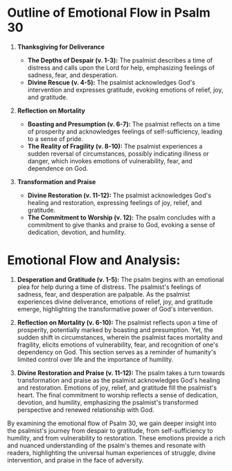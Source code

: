 # Outline of Emotional Flow in Psalm 30

1. **Thanksgiving for Deliverance** 
   - **The Depths of Despair (v. 1-3):** The psalmist describes a time of distress and calls upon the Lord for help, emphasizing feelings of sadness, fear, and desperation. 
   - **Divine Rescue (v. 4-5):** The psalmist acknowledges God's intervention and expresses gratitude, evoking emotions of relief, joy, and gratitude.

2. **Reflection on Mortality**
   - **Boasting and Presumption (v. 6-7):** The psalmist reflects on a time of prosperity and acknowledges feelings of self-sufficiency, leading to a sense of pride. 
   - **The Reality of Fragility (v. 8-10):** The psalmist experiences a sudden reversal of circumstances, possibly indicating illness or danger, which invokes emotions of vulnerability, fear, and dependence on God.

3. **Transformation and Praise**
   - **Divine Restoration (v. 11-12):** The psalmist acknowledges God's healing and restoration, expressing feelings of joy, relief, and gratitude.
   - **The Commitment to Worship (v. 12):** The psalm concludes with a commitment to give thanks and praise to God, evoking a sense of dedication, devotion, and humility.

# Emotional Flow and Analysis:

1. **Desperation and Gratitude (v. 1-5):** The psalm begins with an emotional plea for help during a time of distress. The psalmist's feelings of sadness, fear, and desperation are palpable. As the psalmist experiences divine deliverance, emotions of relief, joy, and gratitude emerge, highlighting the transformative power of God's intervention.

2. **Reflection on Mortality (v. 6-10):** The psalmist reflects upon a time of prosperity, potentially marked by boasting and presumption. Yet, the sudden shift in circumstances, wherein the psalmist faces mortality and fragility, elicits emotions of vulnerability, fear, and recognition of one's dependency on God. This section serves as a reminder of humanity's limited control over life and the importance of humility.

3. **Divine Restoration and Praise (v. 11-12):** The psalm takes a turn towards transformation and praise as the psalmist acknowledges God's healing and restoration. Emotions of joy, relief, and gratitude fill the psalmist's heart. The final commitment to worship reflects a sense of dedication, devotion, and humility, emphasizing the psalmist's transformed perspective and renewed relationship with God.

By examining the emotional flow of Psalm 30, we gain deeper insight into the psalmist's journey from despair to gratitude, from self-sufficiency to humility, and from vulnerability to restoration. These emotions provide a rich and nuanced understanding of the psalm's themes and resonate with readers, highlighting the universal human experiences of struggle, divine intervention, and praise in the face of adversity.